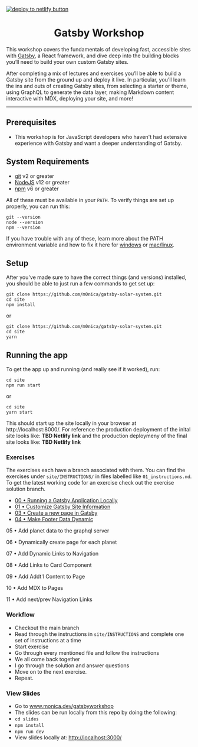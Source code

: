 <a href="https://app.netlify.com/start/deploy?repository=https://github.com/M0nica/gatsby-solar-system"><img src="https://www.netlify.com/img/deploy/button.svg" alt="deploy to netlify button"></a>

<div> 
  <h1 align="center">Gatsby Workshop</h1>
  <p>
    This workshop covers the fundamentals of developing fast, accessible sites with <a href="https://www.gatsbyjs.com/">Gatsby</a>, a React framework, and dive deep into the building blocks you’ll need to build your own custom Gatsby sites.
    
   After completing a mix of lectures and exercises you’ll be able to build a Gatsby site from the ground up and deploy it live. In particular, you’ll learn the ins and outs of creating Gatsby sites, from selecting a starter or theme, using GraphQL to generate the data layer, making Markdown content interactive with MDX, deploying your site, and more!

  </p>
</div>

<hr />

## Prerequisites

- This workshop is for JavaScript developers who haven't had extensive experience with Gatsby and want a deeper understanding of Gatsby.

## System Requirements

- [git][git] v2 or greater
- [NodeJS][node] v12 or greater
- [npm][npm] v6 or greater

All of these must be available in your `PATH`. To verify things are set up
properly, you can run this:

```shell
git --version
node --version
npm --version
```

If you have trouble with any of these, learn more about the PATH environment
variable and how to fix it here for [windows][win-path] or
[mac/linux][mac-path].

## Setup

After you've made sure to have the correct things (and versions) installed, you
should be able to just run a few commands to get set up:

```
git clone https://github.com/m0nica/gatsby-solar-system.git
cd site
npm install
```

or

```
git clone https://github.com/m0nica/gatsby-solar-system.git
cd site
yarn
```

## Running the app

To get the app up and running (and really see if it worked), run:

```shell
cd site
npm run start
```

or

```shell
cd site
yarn start
```

This should start up the site locally in your browser at http://localhost:8000/. For reference the production deployment of the inital site looks like: **TBD Netlify link** and the production deploymeny of the final site looks like: **TBD Netlify link**

### Exercises

The exercises each have a branch associated with them. You can find the exercises under `site/INSTRUCTIONS/` in files labelled like `01_instructions.md`. To get the latest working code for an exercise check out the exercise solution branch.

- [00 • Running a Gatsby Application Locally](/instructions/00_instructions.md)
- [01 • Customize Gatsby Site Information](/instructions/01_instructions.md)
- [03 • Create a new page in Gatsby](/instructions/03_instructions.md)
- [04 • Make Footer Data Dynamic](/instructions/04_instructions.md)

05 • Add planet data to the graphql server

06 • Dynamically create page for each planet

07 • Add Dynamic Links to Navigation

08 • Add Links to Card Component

09 • Add Addt'l Content to Page

10 • Add MDX to Pages

11 • Add  next/prev Navigation Links

### Workflow

- Checkout the main branch
- Read through the instructions in `site/INSTRUCTIONS` and complete one set of instructions at a time
- Start exercise
- Go through every mentioned file and follow the instructions
- We all come back together
- I go through the solution and answer questions
- Move on to the next exercise.
- Repeat.

### View Slides

- Go to www.monica.dev/gatsbyworkshop
- The slides can be run locally from this repo by doing the following:
- `cd slides`
- `npm install`
- `npm run dev`
- View slides locally at: [http://localhost:3000/](http://localhost:3000/)

<!-- prettier-ignore-start -->
[npm]: https://www.npmjs.com/
[node]: https://nodejs.org
[git]: https://git-scm.com/
[win-path]: https://www.howtogeek.com/118594/how-to-edit-your-system-path-for-easy-command-line-access/
[mac-path]: http://stackoverflow.com/a/24322978/971592
<!-- prettier-ignore-end -->
